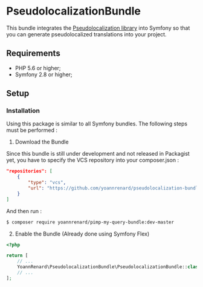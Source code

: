 # PseudolocalizationBundle

This bundle integrates the [Pseudolocalization library](https://github.com/yoannrenard/pseudolocalization)
into Symfony so that you can generate pseudolocalized translations into your project.

## Requirements

* PHP 5.6 or higher;
* Symfony 2.8 or higher;

## Setup

### Installation

Using this package is similar to all Symfony bundles. The following steps must be performed :

1. Download the Bundle

Since this bundle is still under development and not released in Packagist yet, you have to specify the VCS repository into your composer.json :  

```json
"repositories": [
    {
        "type": "vcs",
        "url": "https://github.com/yoannrenard/pseudolocalization-bundle.git"
    }
]
```

And then run :

```bash
$ composer require yoannrenard/pimp-my-query-bundle:dev-master
```

2. Enable the Bundle (Already done using Symfony Flex)

```php
<?php

return [
    // ...
    YoannRenard\PseudolocalizationBundle\PseudolocalizationBundle::class => ['all' => true],
    // ...
];
```
